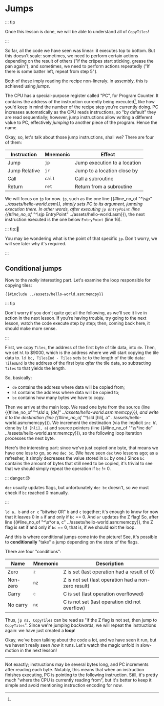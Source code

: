 # Jumps

::: tip

Once this lesson is done, we will be able to understand all of `CopyTiles`!

:::

So far, all the code we have seen was linear: it executes top to bottom.
But this doesn't scale: sometimes, we need to perform certain actions depending on the result of others ("if the crêpes start sticking, grease the pan again"), and sometimes, we need to perform actions repeatedly ("If there is some batter left, repeat from step 5").

Both of these imply reading the recipe non-lineraly.
In assembly, this is achieved using *jumps*.

The CPU has a special-purpose register called "PC", for Program Counter.
It contains the address of the instruction currently being executed[^pc_updates], like how you'd keep in mind the number of the recipe step you're currently doing.
PC increases automatically as the CPU reads instructions, so "by default" they are read sequentially; however, jump instructions allow writing a different value to PC, effectively *jumping* to another piece of the program.
Hence the name.

Okay, so, let's talk about those jump instructions, shall we?
There are four of them:

Instruction   | Mnemonic | Effect
--------------|----------|---------------------------------------------
Jump          | `jp`     | Jump execution to a location
Jump Relative | `jr`     | Jump to a location close by
Call          | `call`   | Call a subroutine
Return        | `ret`    | Return from a subroutine

We will focus on `jp` for now.
`jp`, such as the one line {{#line_no_of "^\s*jp" ../assets/hello-world.asm}}, simply sets PC to its argument, jumping execution there.
In other words, after executing `jp EntryPoint` (line {{#line_no_of "^\s*jp EntryPoint" ../assets/hello-world.asm}}), the next instruction executed is the one below `EntryPoint` (line <!-- should be {{#line_no_of "^\s*EntryPoint:" ../assets/hello-world.asm}} + 1 --> 16).

::: tip:🤔

You may be wondering what is the point of that specific `jp`.
Don't worry, we will see later why it's required.

:::

## Conditional jumps

Now to the *really* interesting part.
Let's examine the loop responsible for copying tiles:

```rgbasm,linenos
{{#include ../assets/hello-world.asm:memcpy}}
```

::: tip

Don't worry if you don't quite get all the following, as we'll see it live in action in the next lesson.
If you're having trouble, try going to the next lesson, watch the code execute step by step; then, coming back here, it should make more sense.

:::

First, we copy `Tiles`, the address of the first byte of tile data, into `de`.
Then, we set `hl` to $9000, which is the address where we will start copying the tile data to.
`ld bc, TilesEnd - Tiles` sets `bc` to the length of the tile data: `TilesEnd` is the address of the first byte *after* the tile data, so subtracting `Tiles` to that yields the length.

So, basically:

- `de` contains the address where data will be copied from;
- `hl` contains the address where data will be copied to;
- `bc` contains how many bytes we have to copy.

Then we arrive at the main loop.
We read one byte from the source (line {{#line_no_of "^\s*ld a, \[de\]" ../assets/hello-world.asm:memcpy}}), and write it to the destination (line {{#line_no_of "^\s*ld \[hli\], a" ../assets/hello-world.asm:memcpy}}).
We increment the destination (via the implicit `inc hl` done by `ld [hli], a`) and source pointers (line {{#line_no_of "^\s*inc de" ../assets/hello-world.asm:memcpy}}), so the following loop iteration processes the next byte.

Here's the interesting part: since we've just copied one byte, that means we have one less to go, so we `dec bc`.
(We have seen `dec` two lessons ago; as a refresher, it simply decreases the value stored in `bc` by one.)
Since `bc` contains the amount of bytes that still need to be copied, it's trivial to see that we should simply repeat the operation if `bc` != 0.

::: danger:😓

`dec` usually updates flags, but unfortunately `dec bc` doesn't, so we must check if `bc` reached 0 manually.

:::

`ld a, b` and `or c` "bitwise OR" `b` and `c` together; it's enough to know for now that it leaves 0 in `a` if and only if `bc` == 0.
And `or` updates the Z flag!
So, after line {{#line_no_of "^\s*or a, c" ../assets/hello-world.asm:memcpy}}, the Z flag is set if and only if `bc` == 0, that is, if we should exit the loop.

And this is where conditional jumps come into the picture!
See, it's possible to **conditionally** "take" a jump depending on the state of the flags.

There are four "conditions":

Name     | Mnemonic | Description
---------|----------|----------------------------------------------------
Zero     | `z`      | Z is set (last operation had a result of 0)
Non-zero | `nz`     | Z is not set (last operation had a non-zero result)
Carry    | `c`      | C is set (last operation overflowed)
No carry | `nc`     | C is not set (last operation did not overflow)

Thus, `jp nz, CopyTiles` can be read as "if the Z flag is not set, then jump to `CopyTiles`".
Since we're jumping *backwards*, we will repeat the instructions again: we have just created a **loop**!

Okay, we've been talking about the code a lot, and we have seen it run, but we haven't really seen *how* it runs.
Let's watch the magic unfold in slow-motion in the next lesson!

---

[^pc_updates]:
Not exactly; instructions may be several bytes long, and PC increments after reading each byte.
Notably, this means that when an instruction finishes executing, PC is pointing to the following instruction.
Still, it's pretty much "where the CPU is currently reading from", but it's better to keep it simple and avoid mentioning instruction encoding for now.
